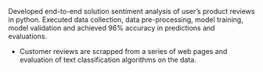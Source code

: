 
Developed end-to-end solution sentiment analysis of user’s product reviews in python. Executed data collection, data pre-processing, model training, model validation and achieved 96% accuracy in predictions and evaluations.

* Customer reviews are scrapped from a series of web pages and evaluation of text classification algorithms on the data.

